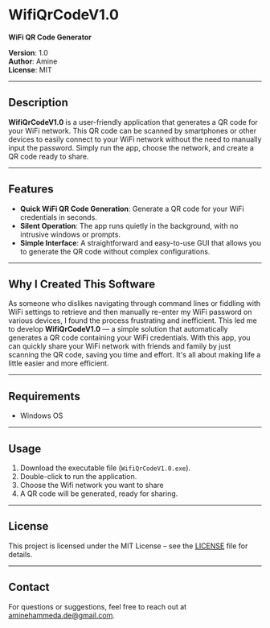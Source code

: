 # WifiQrCodeV1.0

**WiFi QR Code Generator**

**Version**: 1.0  
**Author**: Amine  
**License**: MIT

---

## Description

**WifiQrCodeV1.0** is a user-friendly application that generates a QR code for your WiFi network. This QR code can be scanned by smartphones or other devices to easily connect to your WiFi network without the need to manually input the password. Simply run the app, choose the network, and create a QR code ready to share.

---

## Features

- **Quick WiFi QR Code Generation**: Generate a QR code for your WiFi credentials in seconds.
- **Silent Operation**: The app runs quietly in the background, with no intrusive windows or prompts.
- **Simple Interface**: A straightforward and easy-to-use GUI that allows you to generate the QR code without complex configurations.


---

## Why I Created This Software

As someone who dislikes navigating through command lines or fiddling with WiFi settings to retrieve and then manually re-enter my WiFi password on various devices, I found the process frustrating and inefficient. This led me to develop **WifiQrCodeV1.0** — a simple solution that automatically generates a QR code containing your WiFi credentials. With this app, you can quickly share your WiFi network with friends and family by just scanning the QR code, saving you time and effort. It's all about making life a little easier and more efficient.

---

## Requirements

- Windows OS

  
---

## Usage


1. Download the executable file (`WifiQrCodeV1.0.exe`).
2. Double-click to run the application.
3. Choose the Wifi network you want to share
4. A QR code will be generated, ready for sharing.

---



## License

This project is licensed under the MIT License – see the [LICENSE](LICENSE) file for details.

---

## Contact

For questions or suggestions, feel free to reach out at aminehammeda.de@gmail.com.
